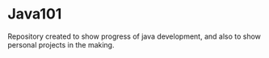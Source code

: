 # Java101
Repository created to show progress of java development, and also to show personal projects in the making.
